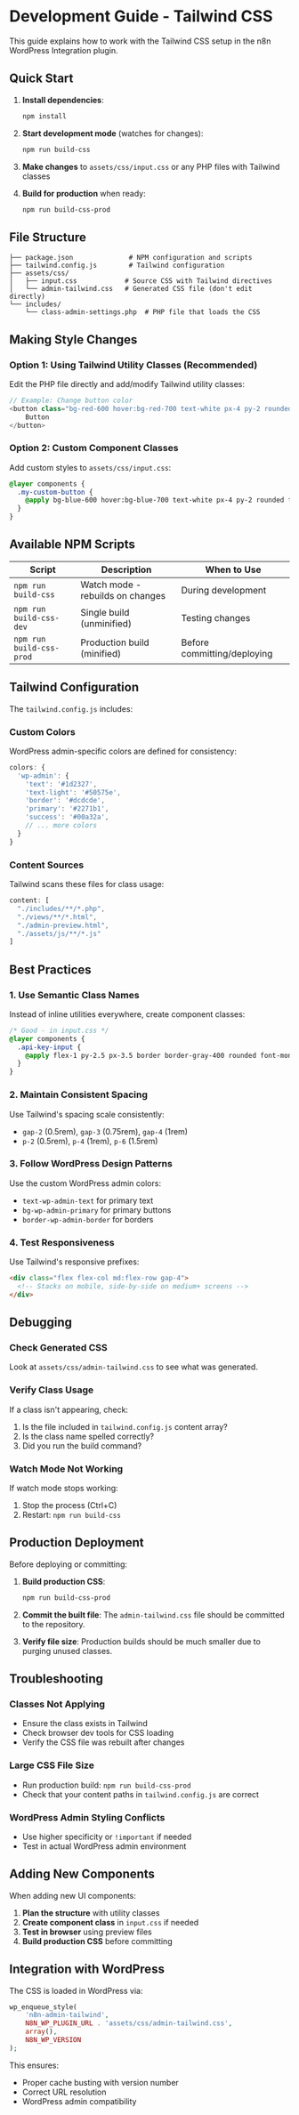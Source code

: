# Development Guide - Tailwind CSS

This guide explains how to work with the Tailwind CSS setup in the n8n WordPress Integration plugin.

## Quick Start

1. **Install dependencies**:
   ```bash
   npm install
   ```

2. **Start development mode** (watches for changes):
   ```bash
   npm run build-css
   ```

3. **Make changes** to `assets/css/input.css` or any PHP files with Tailwind classes

4. **Build for production** when ready:
   ```bash
   npm run build-css-prod
   ```

## File Structure

```
├── package.json              # NPM configuration and scripts
├── tailwind.config.js        # Tailwind configuration
├── assets/css/
│   ├── input.css            # Source CSS with Tailwind directives
│   └── admin-tailwind.css   # Generated CSS file (don't edit directly)
└── includes/
    └── class-admin-settings.php  # PHP file that loads the CSS
```

## Making Style Changes

### Option 1: Using Tailwind Utility Classes (Recommended)
Edit the PHP file directly and add/modify Tailwind utility classes:

```php
// Example: Change button color
<button class="bg-red-600 hover:bg-red-700 text-white px-4 py-2 rounded">
    Button
</button>
```

### Option 2: Custom Component Classes
Add custom styles to `assets/css/input.css`:

```css
@layer components {
  .my-custom-button {
    @apply bg-blue-600 hover:bg-blue-700 text-white px-4 py-2 rounded font-medium;
  }
}
```

## Available NPM Scripts

| Script | Description | When to Use |
|--------|-------------|-------------|
| `npm run build-css` | Watch mode - rebuilds on changes | During development |
| `npm run build-css-dev` | Single build (unminified) | Testing changes |
| `npm run build-css-prod` | Production build (minified) | Before committing/deploying |

## Tailwind Configuration

The `tailwind.config.js` includes:

### Custom Colors
WordPress admin-specific colors are defined for consistency:

```javascript
colors: {
  'wp-admin': {
    'text': '#1d2327',
    'text-light': '#50575e',
    'border': '#dcdcde',
    'primary': '#2271b1',
    'success': '#00a32a',
    // ... more colors
  }
}
```

### Content Sources
Tailwind scans these files for class usage:

```javascript
content: [
  "./includes/**/*.php",
  "./views/**/*.html", 
  "./admin-preview.html",
  "./assets/js/**/*.js"
]
```

## Best Practices

### 1. Use Semantic Class Names
Instead of inline utilities everywhere, create component classes:

```css
/* Good - in input.css */
@layer components {
  .api-key-input {
    @apply flex-1 py-2.5 px-3.5 border border-gray-400 rounded font-mono text-sm;
  }
}
```

### 2. Maintain Consistent Spacing
Use Tailwind's spacing scale consistently:
- `gap-2` (0.5rem), `gap-3` (0.75rem), `gap-4` (1rem)
- `p-2` (0.5rem), `p-4` (1rem), `p-6` (1.5rem)

### 3. Follow WordPress Design Patterns
Use the custom WordPress admin colors:
- `text-wp-admin-text` for primary text
- `bg-wp-admin-primary` for primary buttons
- `border-wp-admin-border` for borders

### 4. Test Responsiveness
Use Tailwind's responsive prefixes:
```html
<div class="flex flex-col md:flex-row gap-4">
  <!-- Stacks on mobile, side-by-side on medium+ screens -->
</div>
```

## Debugging

### Check Generated CSS
Look at `assets/css/admin-tailwind.css` to see what was generated.

### Verify Class Usage
If a class isn't appearing, check:
1. Is the file included in `tailwind.config.js` content array?
2. Is the class name spelled correctly?
3. Did you run the build command?

### Watch Mode Not Working
If watch mode stops working:
1. Stop the process (Ctrl+C)
2. Restart: `npm run build-css`

## Production Deployment

Before deploying or committing:

1. **Build production CSS**:
   ```bash
   npm run build-css-prod
   ```

2. **Commit the built file**:
   The `admin-tailwind.css` file should be committed to the repository.

3. **Verify file size**:
   Production builds should be much smaller due to purging unused classes.

## Troubleshooting

### Classes Not Applying
- Ensure the class exists in Tailwind
- Check browser dev tools for CSS loading
- Verify the CSS file was rebuilt after changes

### Large CSS File Size
- Run production build: `npm run build-css-prod`
- Check that your content paths in `tailwind.config.js` are correct

### WordPress Admin Styling Conflicts
- Use higher specificity or `!important` if needed
- Test in actual WordPress admin environment

## Adding New Components

When adding new UI components:

1. **Plan the structure** with utility classes
2. **Create component class** in `input.css` if needed
3. **Test in browser** using preview files
4. **Build production CSS** before committing

## Integration with WordPress

The CSS is loaded in WordPress via:

```php
wp_enqueue_style(
    'n8n-admin-tailwind',
    N8N_WP_PLUGIN_URL . 'assets/css/admin-tailwind.css',
    array(),
    N8N_WP_VERSION
);
```

This ensures:
- Proper cache busting with version number
- Correct URL resolution
- WordPress admin compatibility
